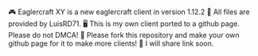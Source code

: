 🎮 Eaglercraft XY is a new eaglercraft client in version 1.12.2
📁 All files are provided by LuisRD71.
🖥️ This is my own client ported to a github page.
Please do not DMCA!
🥰 Please fork this repository and make your own github page for it to make more clients!
🔗 I will share link soon.
